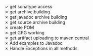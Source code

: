 &check; get sonatype access  
&cross; get archive building  
&cross; get javadoc archive building  
&cross; get source archive building  
&cross; create POM  
&cross; get GPG working  
&cross; get artifact uploading to maven central  
&cross; Add examples to Javadoc  
&cross; Handle Exceptions in all methods  
